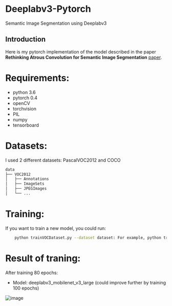 # Deeplabv3-Pytorch
Semantic Image Segmentation using Deeplabv3

## Introduction 
Here is my pytorch implementation of the model described in the paper **Rethinking Atrous Convolution for Semantic Image Segmentation** [paper](https://arxiv.org/pdf/1706.05587v3). 

# Requirements: 
+ python 3.6
+ pytorch 0.4
+ openCV
+ torchvision
+ PIL
+ numpy
+ tensorboard

# Datasets: 
I used 2 different datasets: PascalVOC2012 and COCO 

```sh
data
├── VOC2012
│   ├── Annotations  
│   ├── ImageSets
│   ├── JPEGImages
│   └── ...

```

# Training: 
If you want to train a new model, you could run:
```sh
    python trainVOCDataset.py --dataset dataset: For example, python train_voc.py --dataset VOC2012
```

# Result of traning: 
After training 80 epochs: <br>
+ Model: deeplabv3_mobilenet_v3_large (could improve further by training 100 epochs) <br>
 
![image](https://github.com/user-attachments/assets/7db2b280-9215-4fad-8486-730f45b631d4)


